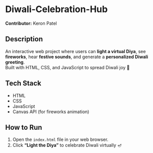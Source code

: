 # Diwali-Celebration-Hub
**Contributor:** Keron Patel

## Description
An interactive web project where users can **light a virtual Diya**, see **fireworks**, hear **festive sounds**, and generate a **personalized Diwali greeting**.  
Built with HTML, CSS, and JavaScript to spread Diwali joy 🎇

## Tech Stack
- HTML  
- CSS  
- JavaScript  
- Canvas API (for fireworks animation)

## How to Run  
1. Open the `index.html` file in your web browser.  
2. Click **“Light the Diya”** to celebrate Diwali virtually 🪔
